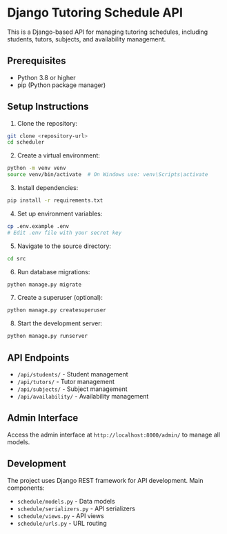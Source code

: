 # Django Tutoring Schedule API

This is a Django-based API for managing tutoring schedules, including students, tutors, subjects, and availability management.

## Prerequisites

- Python 3.8 or higher
- pip (Python package manager)

## Setup Instructions

1. Clone the repository:
```bash
git clone <repository-url>
cd scheduler
```

2. Create a virtual environment:
```bash
python -m venv venv
source venv/bin/activate  # On Windows use: venv\Scripts\activate
```

3. Install dependencies:
```bash
pip install -r requirements.txt
```

4. Set up environment variables:
```bash
cp .env.example .env
# Edit .env file with your secret key
```

5. Navigate to the source directory:
```bash
cd src
```

6. Run database migrations:
```bash
python manage.py migrate
```

7. Create a superuser (optional):
```bash
python manage.py createsuperuser
```

8. Start the development server:
```bash
python manage.py runserver
```

## API Endpoints

- `/api/students/` - Student management
- `/api/tutors/` - Tutor management
- `/api/subjects/` - Subject management
- `/api/availability/` - Availability management

## Admin Interface

Access the admin interface at `http://localhost:8000/admin/` to manage all models.

## Development

The project uses Django REST framework for API development. Main components:

- `schedule/models.py` - Data models
- `schedule/serializers.py` - API serializers
- `schedule/views.py` - API views
- `schedule/urls.py` - URL routing
